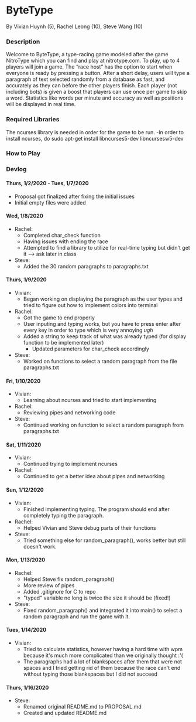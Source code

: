 # ByteType
By Vivian Huynh (5), Rachel Leong (10), Steve Wang (10)

### Description
  Welcome to ByteType, a type-racing game modeled after the game NitroType which you can find and play at nitrotype.com. To play, up to 4 players will join a game. The “race host” has the option to start when everyone is ready by pressing a button. After a short delay, users will type a paragraph of text selected randomly from a database as fast, and accurately as they can before the other players finish. Each player (not including bots) is given a boost that players can use once per game to skip a word. Statistics like words per minute and accuracy as well as positions will be displayed in real time. 

### Required Libraries
  The ncurses library is needed in order for the game to be run.
    -In order to install ncurses, do sudo apt-get install libncurses5-dev libncursesw5-dev
    
### How to Play

### Devlog
#### Thurs, 1/2/2020 - Tues, 1/7/2020
 - Proposal got finalized after fixing the initial issues
 - Initial empty files were added
 
#### Wed, 1/8/2020
 - Rachel:
   - Completed char_check function
   - Having issues with ending the race
   - Attempted to find a library to utilize for real-time typing but didn't get it --> ask later in class
 - Steve: 
   - Added the 30 random paragraphs to paragraphs.txt
 
#### Thurs, 1/9/2020
 - Vivian:
   - Began working on displaying the paragraph as the user types and tried to figure out how to implement colors into terminal
 - Rachel:
   - Got the game to end properly
   - User inputing and typing works, but you have to press enter after every key in order to type which is very annoying *ugh*
   - Added a string to keep track of what was already typed (for display function to be implemented later)
     - Updated parameters for char_check accordingly
 - Steve:
   - Worked on functions to select a random paragraph from the file paragraphs.txt
   
#### Fri, 1/10/2020
  - Vivian:
    - Learning about ncurses and tried to start implementing
  - Rachel:
    - Reviewing pipes and networking code
  - Steve:
    - Continued working on function to select a random paragraph from paragraphs.txt
  
#### Sat, 1/11/2020
  - Vivian:
    - Continued trying to implement ncurses
  - Rachel:
    - Continued to get a better idea about pipes and networking
    
#### Sun, 1/12/2020
  - Vivian:
    - Finished implementing typing. The program should end after completely typing the paragraph.
  - Rachel:
    - Helped Vivian and Steve debug parts of their functions
  - Steve:
    - Tried something else for random_paragraph(), works better but still doesn't work.

#### Mon, 1/13/2020
  - Rachel:
    - Helped Steve fix random_paragraph()
    - More review of pipes
    - Added .gitignore for C to repo
    - "typed" variable no long is twice the size it should be (fixed!)
  - Steve:
    - Fixed random_paragraph() and integrated it into main() to select a random paragraph and run the game with it.
    
#### Tues, 1/14/2020
  - Vivian:
    - Tried to calculate statistics, however having a hard time with wpm because it's much more complicated than we originally thought :'(
    - The paragraphs had a lot of blankspaces after them that were not spaces and I tried getting rid of them because the race can't end without typing those blankspaces but I did not succeed
    
#### Thurs, 1/16/2020
  - Steve:
    - Renamed original README.md to PROPOSAL.md
    - Created and updated README.md
